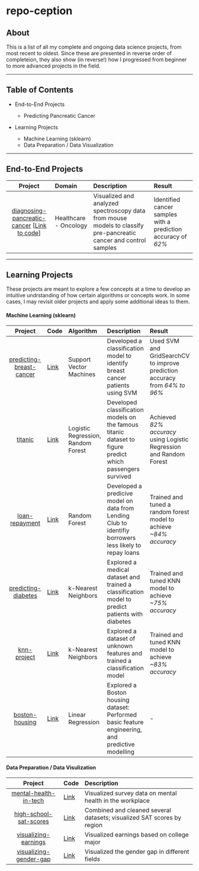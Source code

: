 # repo-ception

## About
This is a list of all my complete and ongoing data science projects, from most recent to oldest. Since these are presented in reverse order of completeion, they also show (in reverse!) how I progressed from beginner to more advanced projects in the field.

___
## Table of Contents

* End-to-End Projects
  * Predicting Pancreatic Cancer
  
* Learning Projects
  * Machine Learning (sklearn)
  * Data Preparation / Data Visualization
___
## End-to-End Projects
|Project |Domain|Description|Result|
|:--:|:--|:--|:--|
|[diagnosing-pancreatic-cancer](https://github.com/s-mushnoori/diagnosing-pancreatic-cancer) [[Link to code](https://github.com/s-mushnoori/diagnosing-pancreatic-cancer/blob/master/diagnosing-pancreatic-cancer.ipynb)]|Healthcare - Oncology|Visualized and analyzed spectroscopy data from mouse models to classify pre-pancreatic cancer and control samples|Identified cancer samples with a prediction accuracy of _62%_ |
___

## Learning Projects
These projects are meant to explore a few concepts at a time to develop an intuitive undrstanding of how certain algorithms or concepts work. In some cases, I may revisit older projects and apply some additional ideas to them.

#### Machine Learning (sklearn)
|Project |Code|Algorithm|Description|Result|
|:--:|:--|:--|:--|:--|
|[predicting-breast-cancer](https://github.com/s-mushnoori/predicting-breast-cancer)|[Link](https://github.com/s-mushnoori/predicting-breast-cancer/blob/master/predicting-breast-cancer.ipynb)|Support Vector Machines|Developed a classification model to identify breast cancer patients using SVM|Used SVM and GridSearchCV to improve prediction accuracy from _64% to 96%_|
|[titanic](https://github.com/s-mushnoori/titanic)|[Link](https://github.com/s-mushnoori/titanic/blob/master/titanic.ipynb)|Logistic Regression, Random Forest|Developed classification models on the famous titanic dataset to figure predict which passengers survived|Achieved _82% accuracy_ using Logistic Regression and Random Forest|
|[loan-repayment](https://github.com/s-mushnoori/loan-repayment)|[Link](https://github.com/s-mushnoori/loan-repayment/blob/master/loan-repayment.ipynb)|Random Forest|Developed a predicive model on data from Lending Club to identifiy borrowers less likely to repay loans|Trained and tuned a random forest model to achieve _~84% accuracy_|
|[predicting-diabetes](https://github.com/s-mushnoori/predicting-diabetes)|[Link](https://github.com/s-mushnoori/predicting-diabetes/blob/master/predicting-diabetes.ipynb)|k-Nearest Neighbors|Explored a medical dataset and trained a classification model to predict patients with diabetes|Trained and tuned KNN model to achieve _~75% accuracy_|
|[knn-project](https://github.com/s-mushnoori/knn-project)|[Link](https://github.com/s-mushnoori/knn-project/blob/master/knn-project.ipynb)|k-Nearest Neighbors|Explored a dataset of unknown features and trained a classification model|Trained and tuned KNN model to achieve _~83% accuracy_|
|[boston-housing](https://github.com/s-mushnoori/boston-housing)|[Link](https://github.com/s-mushnoori/boston-housing/blob/master/Boston%20Housing_Linear%20Regression.ipynb)|Linear Regression|Explored a Boston housing dataset: Performed basic feature engineering, and predictive modelling|-|

#### Data Preparation / Data Visulization
|Project|Code|Description|
|:--:|:--|:--|
|[mental-health-in-tech](https://github.com/s-mushnoori/mental-health-in-tech)|[Link](https://github.com/s-mushnoori/mental-health-in-tech/blob/master/00_Cleaning_and_Visualization.ipynb)|Visualized survey data on mental health in the workplace|
|[high-school-sat-scores](https://github.com/s-mushnoori/high-school-sat-scores)|[Link](https://github.com/s-mushnoori/high-school-sat-scores/blob/master/00_Cleaning%26Visualization.ipynb)|Combined and cleaned several datasets; visualized SAT scores by region|
|[visualizing-earnings](https://github.com/s-mushnoori/visualizing-earnings)|[Link](https://github.com/s-mushnoori/visualizing-earnings/blob/master/00_Visualization.ipynb)|Visualized earnings based on college major|
|[visualizing-gender-gap](https://github.com/s-mushnoori/visualizing-gender-gap)|[Link](https://github.com/s-mushnoori/visualizing-gender-gap/blob/master/00_Visualization.ipynb)|Visualized the gender gap in different fields|
